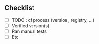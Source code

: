 ## Checklist
- [ ] TODO : cf process (version , registry, ...)
- [ ] Verified version(s)
- [ ] Ran manual tests
- [ ] Etc
